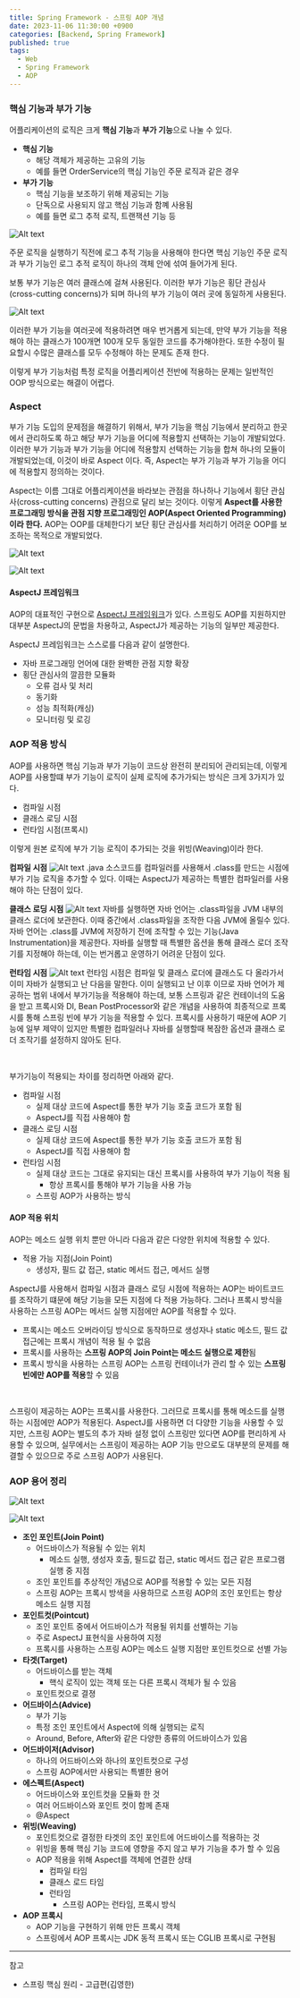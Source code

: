 ```yaml
---
title: Spring Framework - 스프링 AOP 개념
date: 2023-11-06 11:30:00 +0900
categories: [Backend, Spring Framework]
published: true
tags:
  - Web
  - Spring Framework
  - AOP
---
```


### 핵심 기능과 부가 기능

어플리케이션의 로직은 크게 **핵심 기능**과 **부가 기능**으로 나눌 수 있다.

- **핵심 기능**
  - 해당 객체가 제공하는 고유의 기능
  - 예를 들면 OrderService의 핵심 기능인 주문 로직과 같은 경우
- **부가 기능**
  - 핵심 기능을 보조하기 위해 제공되는 기능
  - 단독으로 사용되지 않고 핵심 기능과 함꼐 사용됨
  - 예를 들면 로그 추적 로직, 트랜잭션 기능 등

![Alt text](/assets/posts/img/spring/spring_basic/spring_13_01.png)

주문 로직을 실행하기 직전에 로그 추적 기능을 사용해야 한다면 핵심 기능인 주문 로직과 부가 기능인 로그 추적 로직이 하나의 객체 안에 섞여 들어가게 된다.

보통 부가 기능은 여러 클래스에 걸쳐 사용된다.
이러한 부가 기능은 횡단 관심사(cross-cutting concerns)가 되며 하나의 부가 기능이 여러 곳에 동일하게 사용된다.

![Alt text](/assets/posts/img/spring/spring_basic/spring_13_02.png)

이러한 부가 기능을 여러곳에 적용하려면 매우 번거롭게 되는데,
만약 부가 기능을 적용해야 하는 클래스가 100개면 100개 모두 동일한 코드를 추가해야한다.
또한 수정이 필요할시 수많은 클래스를 모두 수정해야 하는 문제도 존재 한다.

이렇게 부가 기능처럼 특정 로직을 어플리케이션 전반에 적용하는 문제는 일반적인 OOP 방식으로는 해결이 어렵다.

### Aspect

부가 기능 도입의 문제점을 해결하기 위해서,
부가 기능을 핵심 기능에서 분리하고 한곳에서 관리하도록 하고 해당 부가 기능을 어디에 적용할지 선택하는 기능이 개발되었다.
이러한 부가 기능과 부가 기능을 어디에 적용할지 선택하는 기능을 합쳐 하나의 모듈이 개발되었는데, 이것이 바로 Aspect 이다.
즉, Aspect는 부가 기능과 부가 기능을 어디에 적용할지 정의하는 것이다.

Aspect는 이름 그대로 어플리케이션을 바라보는 관점을 하나하나 기능에서 횡단 관심사(cross-cutting concerns) 관점으로 달리 보는 것이다.
이렇게 **Aspect를 사용한 프로그래밍 방식을 관점 지향 프로그래밍인 AOP(Aspect Oriented Programming) 이라 한다.**
AOP는 OOP를 대체한다기 보단 횡단 관심사를 처리하기 어려운 OOP를 보조하는 목적으로 개발되었다.

![Alt text](/assets/posts/img/spring/spring_basic/spring_13_03.png)

![Alt text](/assets/posts/img/spring/spring_basic/spring_13_04.png)

#### AspectJ 프레임워크

AOP의 대표적인 구현으로 [AspectJ 프레임워크](https://www.eclipse.org/aspectj/)가 있다.
스프링도 AOP를 지원하지만 대부분 AspectJ의 문법을 차용하고, AspectJ가 제공하는 기능의 일부만 제공한다.

AspectJ 프레임워크는 스스로를 다음과 같이 설명한다.

- 자바 프로그래밍 언어에 대한 완벽한 관점 지향 확장
- 횡단 관심사의 깔끔한 모듈화
  - 오류 검사 및 처리
  - 동기화
  - 성능 최적화(캐싱)
  - 모니터링 및 로깅

### AOP 적용 방식

AOP를 사용하면 핵심 기능과 부가 기능이 코드상 완전히 분리되어 관리되는데,
이렇게 AOP를 사용할떄 부가 기능이 로직이 실제 로직에 추가가되는 방식은 크게 3가지가 있다.

- 컴파일 시점
- 클래스 로딩 시점
- 런타임 시점(프록시)

이렇게 원본 로직에 부가 기능 로직이 추가되는 것을 위빙(Weaving)이라 한다.

**컴파일 시점**
![Alt text](/assets/posts/img/spring/spring_basic/spring_13_05.png)
.java 소스코드를 컴파일러를 사용해서 .class를 만드는 시점에 부가 기능 로직을 추가할 수 있다.
이때는 AspectJ가 제공하는 특별한 컴파일러를 사용해야 하는 단점이 있다.

**클래스 로딩 시점**
![Alt text](/assets/posts/img/spring/spring_basic/spring_13_06.png)
자바를 실행하면 자바 언어는 .class파일을 JVM 내부의 클래스 로더에 보관한다.
이때 중간에서 .class파일을 조작한 다음 JVM에 올릴수 있다.
자바 언어는 .class를 JVM에 저장하기 전에 조작할 수 있는 기능(Java Instrumentation)을 제공한다.
자바를 실행할 때 특별한 옵션을 통해 클래스 로더 조작기를 지정해야 하는데, 이는 번거롭고 운영하기 어려운 단점이 있다.

**런타임 시점**
![Alt text](/assets/posts/img/spring/spring_basic/spring_13_07.png)
런타임 시점은 컴파일 및 클래스 로더에 클래스도 다 올라가서 이미 자바가 실행되고 난 다음을 말한다.
이미 실행되고 난 이후 이므로 자바 언어가 제공하는 범위 내에서 부가기능을 적용해야 하는데,
보통 스프링과 같은 컨테이너의 도움을 받고 프록시와 DI, Bean PostProcessor와 같은 개념을 사용하여 최종적으로 프록시를 통해 스프링 빈에 부가 기능을 적용할 수 있다.
프록시를 사용하기 때문에 AOP 기능에 일부 제약이 있지만 특별한 컴파일러나 자바를 실행할때 복잠한 옵션과 클래스 로더 조작기를 설정하지 않아도 된다.

<br>

부가기능이 적용되는 차이를 정리하면 아래와 같다.

- 컴파일 시점
  - 실제 대상 코드에 Aspect를 통한 부가 기능 호출 코드가 포함 됨
  - AspectJ를 직접 사용해야 함
- 클래스 로딩 시점
  - 실제 대상 코드에 Aspect를 통한 부가 기능 호출 코드가 포함 됨
  - AspectJ를 직접 사용해야 함
- 런타임 시점
  - 실제 대상 코드는 그대로 유지되는 대신 프록시를 사용하여 부가 기능이 적용 됨
    - 항상 프록시를 통해야 부가 기능을 사용 가능
  - 스프링 AOP가 사용하는 방식

#### AOP 적용 위치

AOP는 메소드 실행 위치 뿐만 아니라 다음과 같은 다양한 위치에 적용할 수 있다.

- 적용 가능 지점(Join Point)
  - 생성자, 필드 값 접근, static 메서드 접근, 메서드 실행

AspectJ를 사용해서 컴파일 시점과 클래스 로딩 시점에 적용하는 AOP는 바이트코드를 조작하기 떄문에 해당 기능을 모든 지점에 다 적용 가능하다.
그러나 프록시 방식을 사용하는 스프링 AOP는 메서드 실행 지점에만 AOP를 적용할 수 있다.

- 프록시는 메소드 오버라이딩 방식으로 동작하므로 생성자나 static 메소드, 필드 값 접근에는 프록시 개념이 적용 될 수 없음
- 프록시를 사용하는 **스프링 AOP의 Join Point는 메소드 실행으로 제한**됨
- 프록시 방식을 사용하는 스프링 AOP는 스프링 컨테이너가 관리 할 수 있는 **스프링 빈에만 AOP를 적용**할 수 있음

<br>

스프링이 제공하는 AOP는 프록시를 사용한다. 그러므로 프록시를 통해 메소드를 실행하는 시점에만 AOP가 적용된다.
AspectJ를 사용하면 더 다양한 기능을 사용할 수 있지만, 스프링 AOP는 별도의 추가 자바 설정 없이 스프링만 있다면 AOP를 편리하게 사용할 수 있으며,
실무에서는 스프링이 제공하는 AOP 기능 만으로도 대부분의 문제를 해결할 수 있으므로 주로 스프링 AOP가 사용된다.

### AOP 용어 정리

![Alt text](/assets/posts/img/spring/spring_basic/spring_13_08.png)

![Alt text](/assets/posts/img/spring/spring_basic/spring_13_09.png)

- **조인 포인트(Join Point)**
  - 어드바이스가 적용될 수 있는 위치
    - 메소드 실행, 생성자 호출, 필드값 접근, static 메서드 접근 같은 프로그램 실행 중 지점
  - 조인 포인트를 추상적인 개념으로 AOP를 적용할 수 있는 모든 지점
  - 스프링 AOP는 프록시 방색을 사용하므로 스프링 AOP의 조인 포인트는 항상 메소드 실행 지점
- **포인트컷(Pointcut)**
  - 조인 포인트 중에서 어드바이스가 적용될 위치를 선별하는 기능
  - 주로 AspectJ 표현식을 사용하여 지정
  - 프록시를 사용하는 스프링 AOP는 메소드 실행 지점만 포인트컷으로 선별 가능
- **타겟(Target)**
  - 어드바이스를 받는 객체
    - 핵식 로직이 있는 객체 또는 다른 프록시 객체가 될 수 있음
  - 포인트컷으로 결졍
- **어드바이스(Advice)**
  - 부가 기능
  - 특정 조인 포인트에서 Aspect에 의해 실행되는 로직
  - Around, Before, After와 같은 다양한 종류의 어드바이스가 있음
- **어드바이저(Advisor)**
  - 하나의 어드바이스와 하나의 포인트컷으로 구성
  - 스프링 AOP에서만 사용되는 특별한 용어
- **에스펙트(Aspect)**
  - 어드바이스와 포인트컷을 모듈화 한 것
  - 여러 어드바이스와 포인트 컷이 함께 존재
  - @Aspect
- **위빙(Weaving)**
  - 포인트컷으로 결정한 타겟의 조인 포인트에 어드바이스를 적용하는 것
  - 위빙을 통해 핵심 기능 코드에 영향을 주지 않고 부가 기능을 추가 할 수 있음
  - AOP 적용을 위해 Aspect를 객체에 연결한 상태
    - 컴파일 타임
    - 클래스 로드 타임
    - 런타임
      - 스프링 AOP는 런타임, 프록시 방식
- **AOP 프록시**
  - AOP 기능을 구현하기 위해 만든 프록시 객체
  - 스프링에서 AOP 프록시는 JDK 동적 프록시 또는 CGLIB 프록시로 구현됨

---

참고

- 스프링 핵심 원리 - 고급편(김영한)
